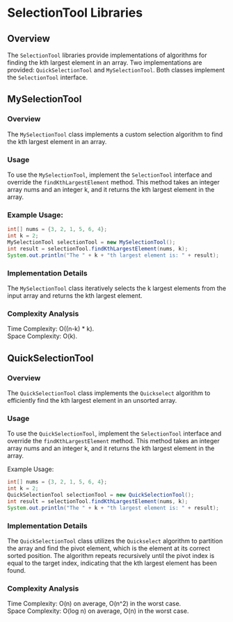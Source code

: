 # SelectionTool Libraries

## Overview
The `SelectionTool` libraries provide implementations of algorithms for finding the kth largest element in an array. Two implementations are provided: `QuickSelectionTool` and `MySelectionTool`. Both classes implement the `SelectionTool` interface.

## MySelectionTool
### Overview
The `MySelectionTool` class implements a custom selection algorithm to find the kth largest element in an array.

### Usage
To use the `MySelectionTool`, implement the `SelectionTool` interface and override the `findKthLargestElement` method. This method takes an integer array nums and an integer k, and it returns the kth largest element in the array.

### Example Usage:
```java
int[] nums = {3, 2, 1, 5, 6, 4};
int k = 2;
MySelectionTool selectionTool = new MySelectionTool();
int result = selectionTool.findKthLargestElement(nums, k);
System.out.println("The " + k + "th largest element is: " + result);
```

### Implementation Details
The `MySelectionTool` class iteratively selects the k largest elements from the input array and returns the kth largest element.

### Complexity Analysis
Time Complexity: O((n-k) * k). \
Space Complexity: O(k).

## QuickSelectionTool
### Overview
The `QuickSelectionTool` class implements the `Quickselect` algorithm to efficiently find the kth largest element in an unsorted array.

### Usage
To use the `QuickSelectionTool`, implement the `SelectionTool` interface and override the `findKthLargestElement` method. This method takes an integer array nums and an integer k, and it returns the kth largest element in the array.

Example Usage:
```java
int[] nums = {3, 2, 1, 5, 6, 4};
int k = 2;
QuickSelectionTool selectionTool = new QuickSelectionTool();
int result = selectionTool.findKthLargestElement(nums, k);
System.out.println("The " + k + "th largest element is: " + result);
```

### Implementation Details
The `QuickSelectionTool` class utilizes the `Quickselect` algorithm to partition the array and find the pivot element, which is the element at its correct sorted position.
The algorithm repeats recursively until the pivot index is equal to the target index, indicating that the kth largest element has been found.
### Complexity Analysis
Time Complexity: O(n) on average, O(n^2) in the worst case. \
Space Complexity: O(log n) on average, O(n) in the worst case.




